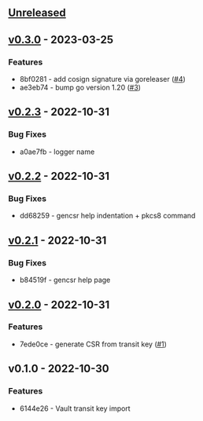 <a name="unreleased"></a>
## [Unreleased]


<a name="v0.3.0"></a>
## [v0.3.0] - 2023-03-25
### Features
- 8bf0281 - add cosign signature via goreleaser ([#4](https://github.com/vdbulcke/hc-vault-util/issues/4))
- ae3eb74 - bump go version 1.20 ([#3](https://github.com/vdbulcke/hc-vault-util/issues/3))


<a name="v0.2.3"></a>
## [v0.2.3] - 2022-10-31
### Bug Fixes
- a0ae7fb - logger name


<a name="v0.2.2"></a>
## [v0.2.2] - 2022-10-31
### Bug Fixes
- dd68259 - gencsr help indentation +  pkcs8 command


<a name="v0.2.1"></a>
## [v0.2.1] - 2022-10-31
### Bug Fixes
- b84519f - gencsr help page


<a name="v0.2.0"></a>
## [v0.2.0] - 2022-10-31
### Features
- 7ede0ce - generate CSR from transit key ([#1](https://github.com/vdbulcke/hc-vault-util/issues/1))


<a name="v0.1.0"></a>
## v0.1.0 - 2022-10-30
### Features
- 6144e26 - Vault transit key import


[Unreleased]: https://github.com/vdbulcke/hc-vault-util/compare/v0.3.0...HEAD
[v0.3.0]: https://github.com/vdbulcke/hc-vault-util/compare/v0.2.3...v0.3.0
[v0.2.3]: https://github.com/vdbulcke/hc-vault-util/compare/v0.2.2...v0.2.3
[v0.2.2]: https://github.com/vdbulcke/hc-vault-util/compare/v0.2.1...v0.2.2
[v0.2.1]: https://github.com/vdbulcke/hc-vault-util/compare/v0.2.0...v0.2.1
[v0.2.0]: https://github.com/vdbulcke/hc-vault-util/compare/v0.1.0...v0.2.0
